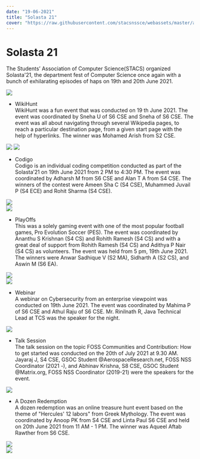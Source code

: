 ```yaml
---
date: "19-06-2021"
title: "Solasta 21"
cover: "https://raw.githubusercontent.com/stacsnssce/webassets/master/activities/act21_1.jpg"
---
```

# Solasta 21

The Students’ Association of Computer Science(STACS) organized Solasta'21, the department fest of Computer Science once again with a bunch of exhilarating episodes of haps on 19th and 20th June 2021.  

![](https://raw.githubusercontent.com/stacsnssce/webassets/master/activities/act21_2.jpg)  

- WikiHunt  
WikiHunt was a fun event that was conducted on 19 th June 2021. The event was coordinated by Sneha U of S6 CSE and Sneha of S6 CSE. The event was all about navigating through several Wikipedia pages, to reach a particular destination page, from a given start page with the help of hyperlinks. The winner was Mohamed Arish from S2 CSE.  

![](https://raw.githubusercontent.com/stacsnssce/webassets/master/gallery/solasta21_wikihunt.jpg)
![](https://raw.githubusercontent.com/stacsnssce/webassets/master/activities/act21_3.jpg)  

- Codigo  
Codigo is an individual coding competition conducted as part of the Solasta’21 on 19th June 2021 from 2 PM to 4:30 PM. The event was coordinated by Adharsh M from S6 CSE and Alan T A from S4 CSE. The winners of the contest were Ameen Sha C (S4 CSE), Muhammed Juvail P (S4 ECE) and Rohit Sharma (S4 CSE).  

![](https://raw.githubusercontent.com/stacsnssce/webassets/master/gallery/solasta21_codigo.jpg)  
![](https://raw.githubusercontent.com/stacsnssce/webassets/master/activities/act21_4.jpg)  

- PlayOffs  
This was a solely gaming event with one of the most popular football games, Pro Evolution Soccer (PES). The event was coordinated by Ananthu S Krishnan (S4 CS) and Rohith Ramesh (S4 CS) and with a great deal of support from Rohith Ramesh (S4 CS) and Adithya P Nair (S4 CS) as volunteers. The event was held from 5 pm, 19th June 2021. The winners were Anwar Sadhique V (S2 MA), Sidharth A (S2 CS), and Aswin M (S6 EA).  

![](https://raw.githubusercontent.com/stacsnssce/webassets/master/gallery/solasta21_playoffs.jpg)  
![](https://raw.githubusercontent.com/stacsnssce/webassets/master/activities/act21_5.jpg)  

- Webinar  
A webinar on Cybersecurity from an enterprise viewpoint was conducted on 19th June 2021. The event was coordinated by Mahima P of S6 CSE and Athul Raju of S6 CSE. Mr. Rinilnath R, Java Technical Lead at TCS was the speaker for the night.  

![](https://raw.githubusercontent.com/stacsnssce/webassets/master/gallery/solasta21_webinar2.jpg)  

- Talk Session  
The talk session on the topic FOSS Communities and Contribution: How to get started was conducted on the 20th of July 2021 at 9.30 AM. Jayaraj J, S4 CSE, GSOC Student @AerospaceResearch.net, FOSS NSS Coordinator (2021 -), and Abhinav Krishna, S8 CSE, GSOC Student @Matrix.org, FOSS NSS Coordinator (2019-21) were the speakers for the event.  

![](https://raw.githubusercontent.com/stacsnssce/webassets/master/gallery/solasta21_webinar1.jpg)  

- A Dozen Redemption  
A dozen redemption was an online treasure hunt event based on the theme of "Hercules' 12 labors" from Greek Mythology. The event was coordinated by Anoop PK from S4 CSE and Linta Paul S6 CSE and held on 20th June 2021 from 11 AM - 1 PM. The winner was Aqueel Aftab Rawther from S6 CSE.  

![](https://raw.githubusercontent.com/stacsnssce/webassets/master/gallery/solasta21_dozen_redemption.jpg)  
![](https://raw.githubusercontent.com/stacsnssce/webassets/master/activities/act21_6.jpg)  
